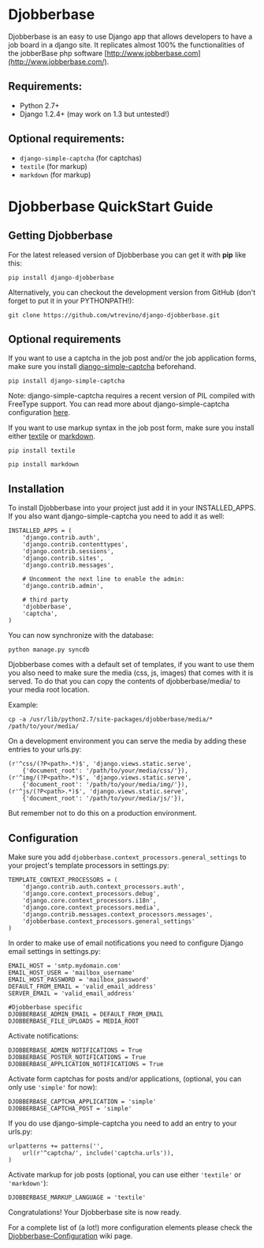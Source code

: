 # Djobberbase

Djobberbase is an easy to use Django app that allows developers to have a job board in a django site. It replicates almost 100% the functionalities of the jobberBase php software [http://www.jobberbase.com](http://www.jobberbase.com/).


## Requirements:


* Python 2.7+ 
* Django 1.2.4+ (may work on 1.3 but untested!)

## Optional requirements:

* `django-simple-captcha` (for captchas)
* `textile` (for markup)
* `markdown` (for markup)


# Djobberbase QuickStart Guide


## Getting Djobberbase


For the latest released version of Djobberbase you can get it with **pip** like this:

    pip install django-djobberbase

Alternatively, you can checkout the development version from GitHub (don't forget to put it in your PYTHONPATH!):

    git clone https://github.com/wtrevino/django-djobberbase.git


## Optional requirements


If you want to use a captcha in the job post and/or the job application forms, make sure you install [django-simple-captcha](http://code.google.com/p/django-simple-captcha/) beforehand.

    pip install django-simple-captcha

Note: django-simple-captcha requires a recent version of PIL compiled with FreeType support. You can read more about django-simple-captcha configuration [here](http://code.google.com/p/django-simple-captcha/wiki/CaptchaConfiguration).

If you want to use markup syntax in the job post form, make sure you install either [textile](http://pypi.python.org/pypi/textile) or [markdown](http://pypi.python.org/pypi/Markdown).

    pip install textile

    pip install markdown


## Installation


To install Djobberbase into your project just add it in your INSTALLED_APPS. If you also want django-simple-captcha you need to add it as well:

    INSTALLED_APPS = (
        'django.contrib.auth',
        'django.contrib.contenttypes',
        'django.contrib.sessions',
        'django.contrib.sites',
        'django.contrib.messages',

        # Uncomment the next line to enable the admin:
        'django.contrib.admin',

        # third party
        'djobberbase',
        'captcha',
    )

You can now synchronize with the database:

    python manage.py syncdb

Djobberbase comes with a default set of templates, if you want to use them you also need to make sure the media (css, js, images) that comes with it is served. To do that you can copy the contents of djobberbase/media/ to your media root location.

Example:

    cp -a /usr/lib/python2.7/site-packages/djobberbase/media/* /path/to/your/media/

On a development environment you can serve the media by adding these entries to your urls.py:

    (r'^css/(?P<path>.*)$', 'django.views.static.serve',
        {'document_root': '/path/to/your/media/css/'}),
    (r'^img/(?P<path>.*)$', 'django.views.static.serve',
        {'document_root': '/path/to/your/media/img/'}),
    (r'^js/(?P<path>.*)$', 'django.views.static.serve',
        {'document_root': '/path/to/your/media/js/'}),

But remember not to do this on a production environment.

## Configuration

Make sure you add `djobberbase.context_processors.general_settings` to your project's template processors in settings.py:

    TEMPLATE_CONTEXT_PROCESSORS = (
        'django.contrib.auth.context_processors.auth',
        'django.core.context_processors.debug',
        'django.core.context_processors.i18n',
        'django.core.context_processors.media',
        'django.contrib.messages.context_processors.messages',
        'djobberbase.context_processors.general_settings'
    )

In order to make use of email notifications you need to configure Django email settings in settings.py:

    EMAIL_HOST = 'smtp.mydomain.com'
    EMAIL_HOST_USER = 'mailbox_username'
    EMAIL_HOST_PASSWORD = 'mailbox_password'
    DEFAULT_FROM_EMAIL = 'valid_email_address'
    SERVER_EMAIL = 'valid_email_address'

    #Djobberbase specific
    DJOBBERBASE_ADMIN_EMAIL = DEFAULT_FROM_EMAIL
    DJOBBERBASE_FILE_UPLOADS = MEDIA_ROOT

Activate notifications:

    DJOBBERBASE_ADMIN_NOTIFICATIONS = True
    DJOBBERBASE_POSTER_NOTIFICATIONS = True
    DJOBBERBASE_APPLICATION_NOTIFICATIONS = True

Activate form captchas for posts and/or applications, (optional, you can only use `'simple'` for now):

    DJOBBERBASE_CAPTCHA_APPLICATION = 'simple'
    DJOBBERBASE_CAPTCHA_POST = 'simple'

If you do use django-simple-captcha you need to add an entry to your urls.py:

    urlpatterns += patterns('',
        url(r'^captcha/', include('captcha.urls')),
    )

Activate markup for job posts (optional, you can use either `'textile'` or `'markdown'`):

    DJOBBERBASE_MARKUP_LANGUAGE = 'textile'


Congratulations! Your Djobberbase site is now ready.

For a complete list of (a lot!) more configuration elements please check the [Djobberbase-Configuration](https://github.com/wtrevino/django-djobberbase/wiki/Djobberbase-Configuration) wiki page.
